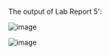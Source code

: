 The output of Lab Report 5':

![image](https://github.com/user-attachments/assets/7c701f3b-5f38-44b2-910b-875f0a41087c)

![image](https://github.com/user-attachments/assets/693ef9ec-0c5b-47d4-9364-1223f1e88eec)

